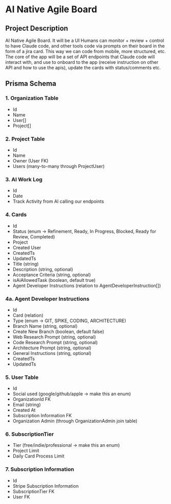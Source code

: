 # AI Native Agile Board

## Project Description

AI Native Agile Board. It will be a UI Humans can monitor + review + control to have Claude code, and other tools code via prompts on their board in the form of a jira card. This way we can code from mobile, more structured, etc. The core of the app will be a set of API endpoints that Claude code will interact with, and use to onboard to the app (receive instruction on other API and how to use the apis), update the cards with status/comments etc.

## Prisma Schema

### 1. Organization Table
- Id
- Name
- User[]
- Project[]

### 2. Project Table
- Id
- Name
- Owner (User FK)
- Users (many-to-many through ProjectUser)

### 3. AI Work Log
- Id
- Date
- Track Activity from AI calling our endpoints

### 4. Cards
- Id
- Status (enum -> Refinement, Ready, In Progress, Blocked, Ready for Review, Completed)
- Project
- Created User
- CreatedTs
- UpdatedTs
- Title (string)
- Description (string, optional)
- Acceptance Criteria (string, optional)
- isAiAllowedTask (boolean, default true)
- Agent Developer Instructions (relation to AgentDeveloperInstruction[])

### 4a. Agent Developer Instructions
- Id
- Card (relation)
- Type (enum -> GIT, SPIKE, CODING, ARCHITECTURE)
- Branch Name (string, optional)
- Create New Branch (boolean, default false)
- Web Research Prompt (string, optional)
- Code Research Prompt (string, optional)
- Architecture Prompt (string, optional)
- General Instructions (string, optional)
- CreatedTs
- UpdatedTs

### 5. User Table
- Id
- Social used (google/github/apple -> make this an enum)
- OrganizationId FK
- Email (string)
- Created At
- Subscription Information FK
- Organization Admin (through OrganizationAdmin join table)

### 6. SubscriptionTier
- Tier (free/indie/professional -> make this an enum)
- Project Limit
- Daily Card Process Limit

### 7. Subscription Information
- Id
- Stripe Subscription Information
- SubscriptionTier FK
- User FK